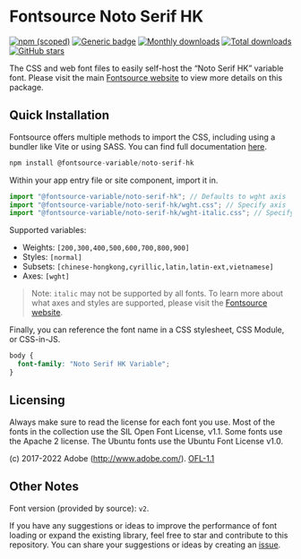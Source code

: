 # Fontsource Noto Serif HK

[![npm (scoped)](https://img.shields.io/npm/v/@fontsource-variable/noto-serif-hk?color=brightgreen)](https://www.npmjs.com/package/@fontsource-variable/noto-serif-hk) [![Generic badge](https://img.shields.io/badge/fontsource-passing-brightgreen)](https://github.com/fontsource/fontsource) [![Monthly downloads](https://badgen.net/npm/dm/@fontsource-variable/noto-serif-hk)](https://github.com/fontsource/fontsource) [![Total downloads](https://badgen.net/npm/dt/@fontsource-variable/noto-serif-hk)](https://github.com/fontsource/fontsource) [![GitHub stars](https://img.shields.io/github/stars/fontsource/fontsource.svg?style=social&label=Star)](https://github.com/fontsource/fontsource/stargazers)

The CSS and web font files to easily self-host the “Noto Serif HK” variable font. Please visit the main [Fontsource website](https://fontsource.org/fonts/noto-serif-hk) to view more details on this package.

## Quick Installation

Fontsource offers multiple methods to import the CSS, including using a bundler like Vite or using SASS. You can find full documentation [here](https://fontsource.org/docs/getting-started/introduction).

```javascript
npm install @fontsource-variable/noto-serif-hk
```

Within your app entry file or site component, import it in.

```javascript
import "@fontsource-variable/noto-serif-hk"; // Defaults to wght axis
import "@fontsource-variable/noto-serif-hk/wght.css"; // Specify axis
import "@fontsource-variable/noto-serif-hk/wght-italic.css"; // Specify axis and style
```

Supported variables:
- Weights: `[200,300,400,500,600,700,800,900]`
- Styles: `[normal]`
- Subsets: `[chinese-hongkong,cyrillic,latin,latin-ext,vietnamese]`
- Axes: `[wght]`

> Note: `italic` may not be supported by all fonts. To learn more about what axes and styles are supported, please visit the [Fontsource website](https://fontsource.org/fonts/noto-serif-hk).

Finally, you can reference the font name in a CSS stylesheet, CSS Module, or CSS-in-JS.

```css
body {
  font-family: "Noto Serif HK Variable";
}
```

## Licensing
Always make sure to read the license for each font you use. Most of the fonts in the collection use the SIL Open Font License, v1.1. Some fonts use the Apache 2 license. The Ubuntu fonts use the Ubuntu Font License v1.0.

(c) 2017-2022 Adobe (http://www.adobe.com/).
[OFL-1.1](http://scripts.sil.org/OFL)

## Other Notes
Font version (provided by source): `v2`.

If you have any suggestions or ideas to improve the performance of font loading or expand the existing library, feel free to star and contribute to this repository. You can share your suggestions or ideas by creating an [issue](https://github.com/fontsource/fontsource/issues).